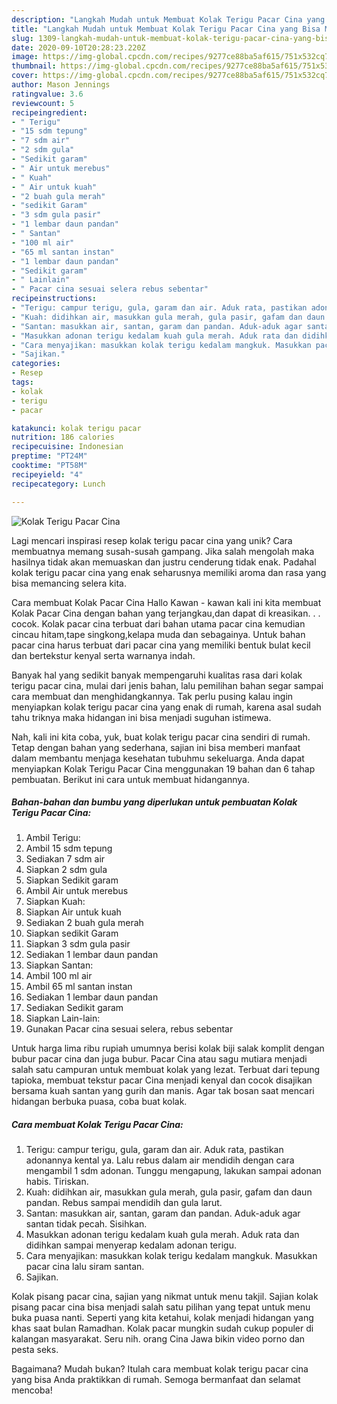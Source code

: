 ```yaml
---
description: "Langkah Mudah untuk Membuat Kolak Terigu Pacar Cina yang Bisa Manjain Lidah"
title: "Langkah Mudah untuk Membuat Kolak Terigu Pacar Cina yang Bisa Manjain Lidah"
slug: 1309-langkah-mudah-untuk-membuat-kolak-terigu-pacar-cina-yang-bisa-manjain-lidah
date: 2020-09-10T20:28:23.220Z
image: https://img-global.cpcdn.com/recipes/9277ce88ba5af615/751x532cq70/kolak-terigu-pacar-cina-foto-resep-utama.jpg
thumbnail: https://img-global.cpcdn.com/recipes/9277ce88ba5af615/751x532cq70/kolak-terigu-pacar-cina-foto-resep-utama.jpg
cover: https://img-global.cpcdn.com/recipes/9277ce88ba5af615/751x532cq70/kolak-terigu-pacar-cina-foto-resep-utama.jpg
author: Mason Jennings
ratingvalue: 3.6
reviewcount: 5
recipeingredient:
- " Terigu"
- "15 sdm tepung"
- "7 sdm air"
- "2 sdm gula"
- "Sedikit garam"
- " Air untuk merebus"
- " Kuah"
- " Air untuk kuah"
- "2 buah gula merah"
- "sedikit Garam"
- "3 sdm gula pasir"
- "1 lembar daun pandan"
- " Santan"
- "100 ml air"
- "65 ml santan instan"
- "1 lembar daun pandan"
- "Sedikit garam"
- " Lainlain"
- " Pacar cina sesuai selera rebus sebentar"
recipeinstructions:
- "Terigu: campur terigu, gula, garam dan air. Aduk rata, pastikan adonannya kental ya. Lalu rebus dalam air mendidih dengan cara mengambil 1 sdm adonan. Tunggu mengapung, lakukan sampai adonan habis. Tiriskan."
- "Kuah: didihkan air, masukkan gula merah, gula pasir, gafam dan daun pandan. Rebus sampai mendidih dan gula larut."
- "Santan: masukkan air, santan, garam dan pandan. Aduk-aduk agar santan tidak pecah. Sisihkan."
- "Masukkan adonan terigu kedalam kuah gula merah. Aduk rata dan didihkan sampai menyerap kedalam adonan terigu."
- "Cara menyajikan: masukkan kolak terigu kedalam mangkuk. Masukkan pacar cina lalu siram santan."
- "Sajikan."
categories:
- Resep
tags:
- kolak
- terigu
- pacar

katakunci: kolak terigu pacar 
nutrition: 186 calories
recipecuisine: Indonesian
preptime: "PT24M"
cooktime: "PT58M"
recipeyield: "4"
recipecategory: Lunch

---
```



![Kolak Terigu Pacar Cina](https://img-global.cpcdn.com/recipes/9277ce88ba5af615/751x532cq70/kolak-terigu-pacar-cina-foto-resep-utama.jpg)

Lagi mencari inspirasi resep kolak terigu pacar cina yang unik? Cara membuatnya memang susah-susah gampang. Jika salah mengolah maka hasilnya tidak akan memuaskan dan justru cenderung tidak enak. Padahal kolak terigu pacar cina yang enak seharusnya memiliki aroma dan rasa yang bisa memancing selera kita.

Cara membuat Kolak Pacar Cina Hallo Kawan - kawan kali ini kita membuat Kolak Pacar Cina dengan bahan yang terjangkau,dan dapat di kreasikan. . . cocok. Kolak pacar cina terbuat dari bahan utama pacar cina kemudian cincau hitam,tape singkong,kelapa muda dan sebagainya. Untuk bahan pacar cina harus terbuat dari pacar cina yang memiliki bentuk bulat kecil dan bertekstur kenyal serta warnanya indah.

Banyak hal yang sedikit banyak mempengaruhi kualitas rasa dari kolak terigu pacar cina, mulai dari jenis bahan, lalu pemilihan bahan segar sampai cara membuat dan menghidangkannya. Tak perlu pusing kalau ingin menyiapkan kolak terigu pacar cina yang enak di rumah, karena asal sudah tahu triknya maka hidangan ini bisa menjadi suguhan istimewa.


Nah, kali ini kita coba, yuk, buat kolak terigu pacar cina sendiri di rumah. Tetap dengan bahan yang sederhana, sajian ini bisa memberi manfaat dalam membantu menjaga kesehatan tubuhmu sekeluarga. Anda dapat menyiapkan Kolak Terigu Pacar Cina menggunakan 19 bahan dan 6 tahap pembuatan. Berikut ini cara untuk membuat hidangannya.

<!--inarticleads1-->

##### Bahan-bahan dan bumbu yang diperlukan untuk pembuatan Kolak Terigu Pacar Cina:

1. Ambil  Terigu:
1. Ambil 15 sdm tepung
1. Sediakan 7 sdm air
1. Siapkan 2 sdm gula
1. Siapkan Sedikit garam
1. Ambil  Air untuk merebus
1. Siapkan  Kuah:
1. Siapkan  Air untuk kuah
1. Sediakan 2 buah gula merah
1. Siapkan sedikit Garam
1. Siapkan 3 sdm gula pasir
1. Sediakan 1 lembar daun pandan
1. Siapkan  Santan:
1. Ambil 100 ml air
1. Ambil 65 ml santan instan
1. Sediakan 1 lembar daun pandan
1. Sediakan Sedikit garam
1. Siapkan  Lain-lain:
1. Gunakan  Pacar cina sesuai selera, rebus sebentar


Untuk harga lima ribu rupiah umumnya berisi kolak biji salak komplit dengan bubur pacar cina dan juga bubur. Pacar Cina atau sagu mutiara menjadi salah satu campuran untuk membuat kolak yang lezat. Terbuat dari tepung tapioka, membuat tekstur pacar Cina menjadi kenyal dan cocok disajikan bersama kuah santan yang gurih dan manis. Agar tak bosan saat mencari hidangan berbuka puasa, coba buat kolak. 

<!--inarticleads2-->

##### Cara membuat Kolak Terigu Pacar Cina:

1. Terigu: campur terigu, gula, garam dan air. Aduk rata, pastikan adonannya kental ya. Lalu rebus dalam air mendidih dengan cara mengambil 1 sdm adonan. Tunggu mengapung, lakukan sampai adonan habis. Tiriskan.
1. Kuah: didihkan air, masukkan gula merah, gula pasir, gafam dan daun pandan. Rebus sampai mendidih dan gula larut.
1. Santan: masukkan air, santan, garam dan pandan. Aduk-aduk agar santan tidak pecah. Sisihkan.
1. Masukkan adonan terigu kedalam kuah gula merah. Aduk rata dan didihkan sampai menyerap kedalam adonan terigu.
1. Cara menyajikan: masukkan kolak terigu kedalam mangkuk. Masukkan pacar cina lalu siram santan.
1. Sajikan.


Kolak pisang pacar cina, sajian yang nikmat untuk menu takjil. Sajian kolak pisang pacar cina bisa menjadi salah satu pilihan yang tepat untuk menu buka puasa nanti. Seperti yang kita ketahui, kolak menjadi hidangan yang khas saat bulan Ramadhan. Kolak pacar mungkin sudah cukup populer di kalangan masyarakat. Seru nih. orang Cina Jawa bikin video porno dan pesta seks. 

Bagaimana? Mudah bukan? Itulah cara membuat kolak terigu pacar cina yang bisa Anda praktikkan di rumah. Semoga bermanfaat dan selamat mencoba!
